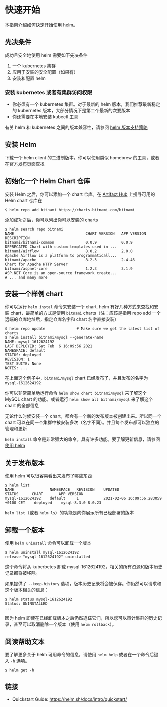 # 快速开始

本指南介绍如何快速开始使用 helm。

## 先决条件

成功且安全地使用 helm 需要如下先决条件

1. 一个 kubernetes 集群
2. 应用于安装的安全配置（如果有）
3. 安装和配置 helm

### 安装 kubernetes 或者有集群访问权限

- 你必须有一个 kubernetes 集群。对于最新的 helm 版本，我们推荐最新稳定的 kubernetes 版本，大部分情况下是第二个最新的次要版本
- 你还需要在本地安装 kubectl 工具

有关 helm 和 kubernetes 之间的版本兼容性，请参阅 [helm 版本支持策略](../官方指南/helm-版本支持策略.md)

## 安装 Helm

下载一个 helm client 的二进制版本。你可以使用类似 homebrew 的工具，或者在[官方发布页面](https://github.com/helm/helm/releases)查找

## 初始化一个 Helm Chart 仓库

安装 Helm 之后，你可以添加一个 chart 仓库。在 [Artifact Hub](https://artifacthub.io/packages/search?kind=0) 上搜寻可用的 Helm chart 仓库在

```
$ helm repo add bitnami https://charts.bitnami.com/bitnami
```

添加成功之后，你可以列出你可以安装的 charts

```
$ helm search repo bitnami
NAME                             	CHART VERSION	APP VERSION  	DESCRIPTION
bitnami/bitnami-common           	0.0.9        	0.0.9        	DEPRECATED Chart with custom templates used in ...
bitnami/airflow                  	8.0.2        	2.0.0        	Apache Airflow is a platform to programmaticall...
bitnami/apache                   	8.2.3        	2.4.46       	Chart for Apache HTTP Server
bitnami/aspnet-core              	1.2.3        	3.1.9        	ASP.NET Core is an open-source framework create...
# ... and many more
```

## 安装一个样例 chart

你可以运行 `helm instal` 命令来安装一个 chart. helm 有好几种方式来查找和安装 chart，最简单的方式是使用 `bitnami` charts（注：应该是指用 repo add 一个远端的仓库地址后，指定仓库名字和 chart 名字直接安装）

```
$ helm repo update              # Make sure we get the latest list of charts
$ helm install bitnami/mysql --generate-name
NAME: mysql-1612624192
LAST DEPLOYED: Sat Feb  6 16:09:56 2021
NAMESPACE: default
STATUS: deployed
REVISION: 1
TEST SUITE: None
NOTES: ...
```

在上面这个例子中，`bitnami/mysql` chart 已经发布了，并且发布的名字为 `mysql-1612624192`

你可以非常简单地运行命令 `helm show chart bitnami/mysql` 来了解这个 MySQL chart 的功能。或者运行 `helm show all bitnami/mysql` 来了解这个 chart 的全部信息

无论什么时候安装一个 chart，都会有一个新的发布版本被创建出来。所以同一个 chart 可以在同一个集群中被安装多次（名字不同）。并且每个发布都可以独立的管理和更新

`helm install` 命令是非常强大的命令，具有许多功能。要了解更新信息，请参阅[使用 helm](使用-helm.md)

## 关于发布版本

使用 helm 可以很容易看出来发布了哪些东西

```
$ helm list
NAME            	NAMESPACE	REVISION	UPDATED                             	STATUS  	CHART      	APP VERSION
mysql-1612624192	default  	1       	2021-02-06 16:09:56.283059 +0100 CET	deployed	mysql-8.3.0	8.0.23
```

`helm list`（或者 `helm ls`）的功能是向你展示所有已经部署的版本

## 卸载一个版本

使用 `helm uninstall` 命令可以卸载一个版本

```
$ helm uninstall mysql-1612624192
release "mysql-1612624192" uninstalled
```

这个命令将从 kuberbetes 卸载 mysql-1612624192，相关的所有资源和版本历史记录都将被移除。

如果提供了 `--keep-history` 选项，版本历史记录将会被保存。你仍然可以请求和这个版本相关的信息：

```
$ helm status mysql-1612624192
Status: UNINSTALLED
...
```

因为 helm 即使在已经卸载版本之后仍然追踪它们，所以您可以审计集群的历史记录，甚至可以取消删除一个版本（使用 `helm rollback`）。

## 阅读帮助文本

要了解更多关于 helm 可用命令的信息，请使用 `helm help` 或者在一个命令后键入 `-h` 选项。

```
$ helm get -h
```

## 链接

- Quickstart Guide: <https://helm.sh/docs/intro/quickstart/>
